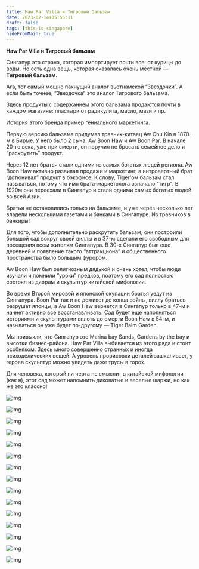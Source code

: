 ```yaml
---
title: Haw Par Villa и Тигровый бальзам
date: 2023-02-14T05:55:11
draft: false
tags: [this-is-singapore]
hideFromMain: true
---
```

**Haw Par Villa и Тигровый бальзам**

Сингапур это страна, которая импортирует почти все: от курицы до воды. Но есть одна вещь, которая оказалась очень местной — **Тигровый бальзам**.

Ага, тот самый мощно пахнущий аналог вьетнамской “Звездочки”. А если быть точнее,  “Звездочка” это аналог Тигрового бальзама.

Здесь продукты с содержанием этого бальзама продаются почти в каждом магазине: пластыри от радикулита, масло, мази и пр.

История этого бренда пример гениального маркетинга. 

Первую версию бальзама придумал травник-китаец Aw Chu Kin в 1870-м в Бирме. У него было 2 сына: Aw Boon Haw и Aw Boon Par. В начале 20-го века, уже при смерти, он поручил не бросать семейное дело и “раскрутить” продукт. 

Через 12 лет братья стали одними из самых богатых людей региона. Aw Boon Haw активно развивал продажи и маркетинг, а интровертный брат “дотюнивал” продукт в бэкофисе. К слову, Tiger'ом бальзам стал называться, потому что имя брата-маркетолога означало "тигр". В 1920м они переехали в Сингапур и стали одними самых богатых людей во всей Азии.

Братья не остановились только на бальзаме, и уже через несколько лет владели несколькими газетами и банками в Сингапуре. Из  травников в банкиры! 

Для того, чтобы дополнительно раскрутить бальзам, они построили большой сад вокруг своей виллы и в 37-м сделали его свободным для посещения всем жителям Сингапура. В 30-х Сингапур был еще деревней и появление такого “аттракциона” и общественного пространства было большим фурором. 

Aw Boon Haw был религиозным дядькой и очень хотел, чтобы люди изучали и помнили “уроки” предков, поэтому его сад  полностью состоял из диорам и скульптур китайской мифологии. 

Во время Второй мировой и японской окупации братья уедут из Сингапура. Boon Par так и не доживет до конца войны, виллу братьев разрушат японцы, а Aw Boon Haw вернется в Сингапур только в 47-м и начнет активно все восстанавливать. Сад будет еще наполняться историями и скульптурами вплоть до смерти Boon Haw в 54-м, и называться он уже будет по-другому — Tiger Balm Garden. 

Мы привыкли, что Сингапур это Marina bay Sands, Gardens by the bay и высотки бизнес-района. Haw Par Villa выбивается из этого ряда и стоит особняком. Здесь много совершенно странных и иногда психоделических вещей. А уровень прорисовки деталей зашкаливает, у героев скульптур можно увидеть даже трусы в горох.

Для человека, который ни черта не смыслит в китайской мифологии (как я), этот сад может напомнить диковатые и веселые шаржи, но как же это классно!

![img](/images/this-is-singapore/photos/photo_198@14-02-2023_05-55-15.jpg#center)

![img](/images/this-is-singapore/photos/photo_199@14-02-2023_05-55-15.jpg#center)

![img](/images/this-is-singapore/photos/photo_200@14-02-2023_05-55-15.jpg#center)

![img](/images/this-is-singapore/photos/photo_201@14-02-2023_05-55-15.jpg#center)

![img](/images/this-is-singapore/photos/photo_202@14-02-2023_05-55-15.jpg#center)

![img](/images/this-is-singapore/photos/photo_203@14-02-2023_05-55-16.jpg#center)

![img](/images/this-is-singapore/photos/photo_204@14-02-2023_05-55-16.jpg#center)

![img](/images/this-is-singapore/photos/photo_205@14-02-2023_05-55-16.jpg#center)

![img](/images/this-is-singapore/photos/photo_206@14-02-2023_05-55-16.jpg#center)

![img](/images/this-is-singapore/photos/photo_207@14-02-2023_05-55-19.jpg#center)

![img](/images/this-is-singapore/photos/photo_208@14-02-2023_05-55-19.jpg#center)

![img](/images/this-is-singapore/photos/photo_209@14-02-2023_05-55-19.jpg#center)

![img](/images/this-is-singapore/photos/photo_210@14-02-2023_05-55-19.jpg#center)

![img](/images/this-is-singapore/photos/photo_211@14-02-2023_05-55-19.jpg#center)

![img](/images/this-is-singapore/photos/photo_212@14-02-2023_05-55-19.jpg#center)
